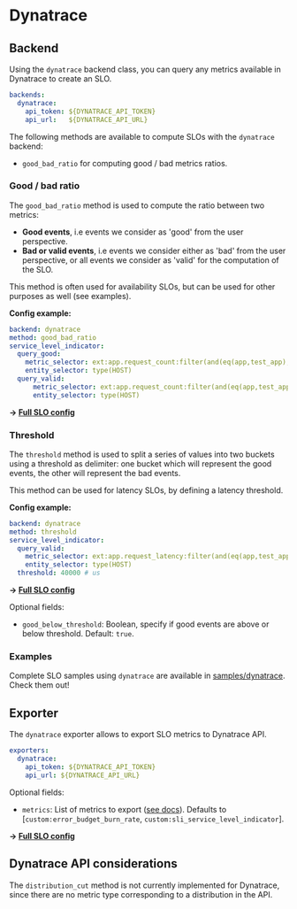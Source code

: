 # Dynatrace

## Backend

Using the `dynatrace` backend class, you can query any metrics available in Dynatrace to create an SLO.

```yaml
backends:
  dynatrace:
    api_token: ${DYNATRACE_API_TOKEN}
    api_url:   ${DYNATRACE_API_URL}
```

The following methods are available to compute SLOs with the `dynatrace` backend:

* `good_bad_ratio` for computing good / bad metrics ratios.

### Good / bad ratio

The `good_bad_ratio` method is used to compute the ratio between two metrics:

* **Good events**, i.e events we consider as 'good' from the user perspective.
* **Bad or valid events**, i.e events we consider either as 'bad' from the user perspective, or all events we consider as 'valid' for the computation of the SLO.

This method is often used for availability SLOs, but can be used for other purposes as well (see examples).

**Config example:**

```yaml
backend: dynatrace
method: good_bad_ratio
service_level_indicator:
  query_good:
    metric_selector: ext:app.request_count:filter(and(eq(app,test_app),eq(env,prod),eq(status_code_class,2xx)))
    entity_selector: type(HOST)
  query_valid:
      metric_selector: ext:app.request_count:filter(and(eq(app,test_app),eq(env,prod)))
      entity_selector: type(HOST)
```

**&rightarrow; [Full SLO config](../../samples/dynatrace/slo_dt_app_availability_ratio.yaml)**

### Threshold

The `threshold` method is used to split a series of values into two buckets using a threshold as delimiter: one bucket which will represent the good events, the other will represent the bad events.

This method can be used for latency SLOs, by defining a latency threshold.

**Config example:**

```yaml
backend: dynatrace
method: threshold
service_level_indicator:
  query_valid:
    metric_selector: ext:app.request_latency:filter(and(eq(app,test_app),eq(env,prod),eq(status_code_class,2xx)))
    entity_selector: type(HOST)
  threshold: 40000 # us
```

**&rightarrow; [Full SLO config](../../samples/dynatrace/slo_dt_app_latency_threshold.yaml)**

Optional fields:

* `good_below_threshold`: Boolean, specify if good events are above or below threshold. Default: `true`.

### Examples

Complete SLO samples using `dynatrace` are available in [samples/dynatrace](../../samples/dynatrace). Check them out!

## Exporter

The `dynatrace` exporter allows to export SLO metrics to Dynatrace API.

```yaml
exporters:
  dynatrace:
    api_token: ${DYNATRACE_API_TOKEN}
    api_url: ${DYNATRACE_API_URL}
```

Optional fields:

* `metrics`: List of metrics to export ([see docs](../shared/metrics.md)). Defaults to [`custom:error_budget_burn_rate`, `custom:sli_service_level_indicator`].

**&rightarrow; [Full SLO config](../../samples/dynatrace/slo_dt_app_availability_ratio.yaml)**

## Dynatrace API considerations

The `distribution_cut` method is not currently implemented for Dynatrace, since there are no metric type corresponding to a distribution in the API.
